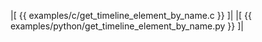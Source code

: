 |[<!-- language="c" -->
{{ examples/c/get_timeline_element_by_name.c }}
]|
|[<!-- language="python" -->
{{ examples/python/get_timeline_element_by_name.py }}
]|
